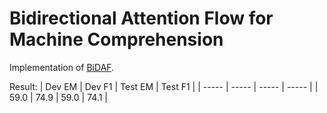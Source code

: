 # Bidirectional Attention Flow for Machine Comprehension

Implementation of [BiDAF](https://arxiv.org/abs/1611.01603).

Result:
| Dev EM | Dev F1 | Test EM | Test F1 |
| ----- | ----- | ----- | ----- |
| 59.0 | 74.9 | 59.0 | 74.1 |